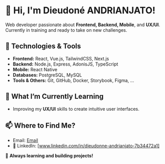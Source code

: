 # 👋 Hi, I'm Dieudoné ANDRIANJATO!

Web developer passionate about **Frontend, Backend, Mobile**, and **UX/UI**.  
Currently in training and ready to take on new challenges.

## 🔧 Technologies & Tools
- **Frontend:** React, Vue.js, TailwindCSS, Next.js
- **Backend:** Node.js, Express, AdonisJS, TypeScript
- **Mobile:** React Native
- **Databases:** PostgreSQL, MySQL
- **Tools & Others:** Git, GitHub, Docker, Storybook, Figma, ...

## 🌱 What I’m Currently Learning
- Improving my **UX/UI** skills to create intuitive user interfaces.

## 📫 Where to Find Me?
- Email: [Email](mailto:andrianjatodieudonne@gmail.com)
- 💼 LinkedIn: [www.linkedin.com/in/dieudonne-andrianjato-7b34472a1]

🚀 **Always learning and building projects!**


<!---
dieudonne19/dieudonne19 is a ✨ special ✨ repository because its `README.md` (this file) appears on your GitHub profile.
You can click the Preview link to take a look at your changes.
--->
